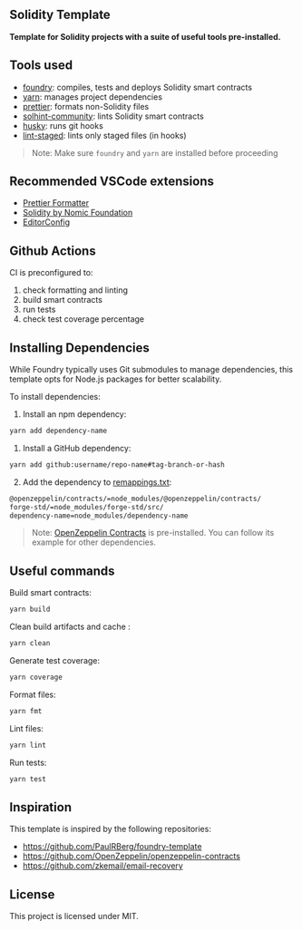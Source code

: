 ## Solidity Template

**Template for Solidity projects with a suite of useful tools pre-installed.**

## Tools used

- [foundry](https://github.com/foundry-rs/foundry): compiles, tests and deploys Solidity smart contracts
- [yarn](https://github.com/yarnpkg/yarn): manages project dependencies
- [prettier](https://github.com/prettier/prettier): formats non-Solidity files
- [solhint-community](https://github.com/solhint-community/solhint-community): lints Solidity smart contracts
- [husky](https://github.com/typicode/husky): runs git hooks
- [lint-staged](https://github.com/lint-staged/lint-staged): lints only staged files (in hooks)

> Note: Make sure `foundry` and `yarn` are installed before proceeding

## Recommended VSCode extensions

- [Prettier Formatter](https://marketplace.visualstudio.com/items?itemName=esbenp.prettier-vscode)
- [Solidity by Nomic Foundation](https://marketplace.visualstudio.com/items?itemName=NomicFoundation.hardhat-solidity)
- [EditorConfig](https://marketplace.visualstudio.com/items?itemName=EditorConfig.EditorConfig)

## Github Actions

CI is preconfigured to:

1. check formatting and linting
2. build smart contracts
3. run tests
4. check test coverage percentage

## Installing Dependencies

While Foundry typically uses Git submodules to manage dependencies, this template opts for Node.js packages for better scalability.

To install dependencies:

1. Install an npm dependency:

```bash
yarn add dependency-name
```

1. Install a GitHub dependency:

```bash
yarn add github:username/repo-name#tag-branch-or-hash
```

2. Add the dependency to [remappings.txt](remappings.txt):

```bash
@openzeppelin/contracts/=node_modules/@openzeppelin/contracts/
forge-std/=node_modules/forge-std/src/
dependency-name=node_modules/dependency-name
```

> Note: [OpenZeppelin Contracts](https://github.com/OpenZeppelin/openzeppelin-contracts) is pre-installed. You can follow its example for other dependencies.

## Useful commands

Build smart contracts:

```bash
yarn build
```

Clean build artifacts and cache :

```bash
yarn clean
```

Generate test coverage:

```bash
yarn coverage
```

Format files:

```bash
yarn fmt
```

Lint files:

```bash
yarn lint
```

Run tests:

```bash
yarn test
```

## Inspiration

This template is inspired by the following repositories:

- https://github.com/PaulRBerg/foundry-template
- https://github.com/OpenZeppelin/openzeppelin-contracts
- https://github.com/zkemail/email-recovery

## License

This project is licensed under MIT.
